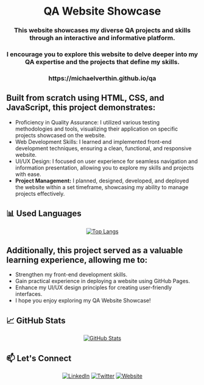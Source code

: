 <div align="center">

<h1 align="center">QA Website Showcase</h1>
<h3 align="center">This website showcases my diverse QA projects and skills through an interactive and informative platform.</h3>
<h3 align="center">I encourage you to explore this website to delve deeper into my QA expertise and the projects that define my skills.</h3>
<h3 align="center">https://michaelverthin.github.io/qa</h3>
</div>

## Built from scratch using HTML, CSS, and JavaScript, this project demonstrates:

- Proficiency in Quality Assurance: I utilized various testing methodologies and tools, visualizing their application on specific projects showcased on the website.
- Web Development Skills: I learned and implemented front-end development techniques, ensuring a clean, functional, and responsive website.
- UI/UX Design: I focused on user experience for seamless navigation and information presentation, allowing you to explore my skills and projects with ease.
- <b>Project Management:</b> I planned, designed, developed, and deployed the website within a set timeframe, showcasing my ability to manage projects effectively.

## 📊 Used Languages

<div align="center">
  
[![Top Langs](https://github-readme-stats.vercel.app/api/top-langs/?username=MichaelVerthin&layout=compact&langs_count=8&theme=calm_pink)](https://github.com/MichaelVerthin/qa)

</div>

## Additionally, this project served as a valuable learning experience, allowing me to:

- Strengthen my front-end development skills.
- Gain practical experience in deploying a website using GitHub Pages.
- Enhance my UI/UX design principles for creating user-friendly interfaces.
- I hope you enjoy exploring my QA Website Showcase!


## 📈 GitHub Stats

<div align="center">
  
[![GitHub Stats](https://github-readme-stats.vercel.app/api?username=MichaelVerthin&count_private=true&show_icons=true&theme=calm_pink)](https://github.com/MichaelVerthin/qa)

</div>

## 📫 Let's Connect

<div align="center">
  
[![LinkedIn](https://img.shields.io/badge/-LinkedIn-0077B5?style=for-the-badge&logo=LinkedIn&logoColor=white)](https://www.linkedin.com/in/michael-verthin/)
[![Twitter](https://img.shields.io/badge/-Twitter-1DA1F2?style=for-the-badge&logo=Twitter&logoColor=white)](https://twitter.com/MishaSpren)
[![Website](https://img.shields.io/badge/My%20Website-%23FF6E32?style=for-the-badge&logo=google-chrome&logoColor=white)](https://michaelverthin.github.io/qa)

</div>
